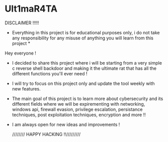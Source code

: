 # Ult1maR4TA
 
DISCLAIMER !!!!! 
* Everything in this project is for educational purposes only, i do not take any responsibility for any misuse of anything you will learn from this project *

  
Hey everyone ! 

- I decided to share this project where i will be starting from a very simple c reverse shell backdoor and making it the ultimate rat that has all the different functions you'll ever need !
- I will try to focus on this project only and update the tool weekly with new features.
- The main goal of this project is to learn more about cybersecurity and its different fields where we will be expirementing with networking, windows api, firewall evasion, privilege escalation, persistance techniques, post exploitation techniques, encryption and more !!
- I am always open for new ideas and improvements !


    //////// HAPPY HACKING !!/////////
